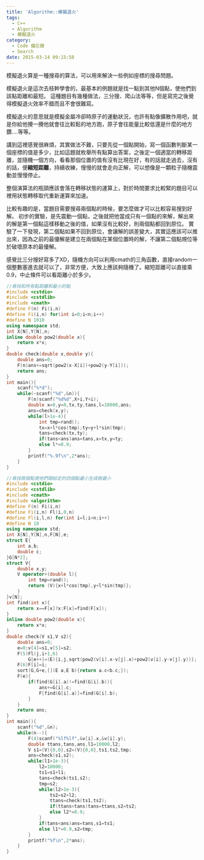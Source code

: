 ```yaml
---
title: 'Algorithm::模擬退火'
tags:
  - C++
  - Algorithm
  - 模擬退火
category:
  - Code 備忘錄
  - Search
date: 2015-03-14 09:15:58
---
```



模擬退火算是一種搜尋的算法，可以用來解決一些例如座標的搜尋問題。

<!--more-->


模擬退火是這次去枝幹學會的，最基本的例題就是找一點到其他N個點，使他們到該點距離和最短。
這種題目有幾種做法，三分搜、爬山法等等，但是寫完之後覺得模擬退火效率不錯而且不會很難寫。

模擬退火的意思就是模擬金屬冷卻時原子的運動狀況，也許有點像擴散作用吧，就是你給他攪一攪他就會往比較鬆的地方跑，原子會往能量比較低還是什麼的地方鑽....等等。

講到這裡感覺很麻煩，其實做法不難，只要先從一個點開始，寫一個函數判斷某一個座標的值是多少，比如這題就枚舉所有點算出答案，之後定一個適當的轉移距離，並隨機一個方向，看看那個位置的值有沒有比現在好，有的話就走過去，沒有的話，便**縮短距離**，持續收練，慢慢的就會走向正解，可以想像是一顆粒子隨機震動並慢慢停止。

整個演算法的瓶頸應該會落在轉移狀態的運算上，對於時間要求比較緊的題目可以裡用狀態轉移取代重新運算來加速。

比較有趣的是，當題目需要搜尋兩個點的時候，要怎麼做才可以比較容易搜到好解。
初步的實驗，是先震動一個點，之後就把他當成只有一個點的來解，解出來的解是第一個點這樣移動之後的值，如果沒有比較好，則兩個點都回到原位。
實驗了一下發現，第二個點如果不回到原位，會讓解的誤差變大，其實這應該可以推出來，因為之前的最優解是建立在兩個點在某個位置時的解，不讓第二個點規位等於破壞原本的最優解。

感覺比三分搜好寫多了XD，隨機方向可以利用cmath的三角函數，直接random一個整數塞進去就可以了，非常方便，大致上應該夠隨機了。縮短距離可以直接乘0.9，中止條件可以看距離小於多少。



``` c++
//尋找和所有點距離和最小的點
#include <cstdio>
#include <cstdlib>
#include <cmath>
#define F(n) Fi(i,n)
#define Fi(i,n) for(int i=0;i<n;i++)
#define N 1010
using namespace std;
int X[N],Y[N],n;
inline double pow2(double x){
    return x*x;
}
double check(double x,double y){
    double ans=0;
    F(n)ans+=sqrt(pow2(x-X[i])+pow2(y-Y[i]));
    return ans;
}
int main(){
    scanf("%*d");
    while(~scanf("%d",&n)){
        F(n)scanf("%d%d",X+i,Y+i);
        double x=0,y=0,tx,ty,tans,l=10000,ans;
        ans=check(x,y);
        while(l>1e-4){
            int tmp=rand();
            tx=x+l*cos(tmp);ty=y+l*sin(tmp);
            tans=check(tx,ty);
            if(tans<ans)ans=tans,x=tx,y=ty;
            else l*=0.9;
        }
        printf("%.9f\n",2*ans);
    }
}

//尋找兩個點使他們跟給定的四個點最小生成樹最小
#include <cstdio>
#include <cstdlib>
#include <cmath>
#include <algorithm>
#define F(n) Fi(i,n)
#define Fi(i,n) Fl(i,0,n)
#define Fl(i,l,n) for(int i=l;i<n;i++)
#define N 10
using namespace std;
int X[N],Y[N],n,F[N],e;
struct E{
    int a,b;
    double c;
}G[N*2];
struct V{
    double x,y;
    V operator+(double l){
        int tmp=rand();
        return (V){x+l*cos(tmp),y+l*sin(tmp)};
    }
}v[N];
int find(int x){
    return x==F[x]?x:F[x]=find(F[x]);
}
inline double pow2(double x){
    return x*x;
}
double check(V s1,V s2){
    double ans=0;
    e=0;v[4]=s1,v[5]=s2;
    F(5)Fl(j,i+1,6)
        G[e++]=(E){i,j,sqrt(pow2(v[i].x-v[j].x)+pow2(v[i].y-v[j].y))};
    F(6)F[i]=i;
    sort(G,G+e,[](E a,E b){return a.c<b.c;});
    F(e){
        if(find(G[i].a)!=find(G[i].b)){
            ans+=G[i].c;
            F[find(G[i].a)]=find(G[i].b);
        }
    }
    return ans;
}
int main(){
    scanf("%d",&n);
    while(n--){
        F(4)scanf("%lf%lf",&v[i].x,&v[i].y);
        double ttans,tans,ans,l1=10000,l2;
        V s1=(V){0,0},s2=(V){0,0},ts1,ts2,tmp;
        ans=check(s1,s2);
        while(l1>1e-3){
            l2=10000;
            ts1=s1+l1;
            tans=check(ts1,s2);
            tmp=s2;
            while(l2>1e-3){
                ts2=s2+l2;
                ttans=check(ts1,ts2);
                if(ttans<tans)tans=ttans,s2=ts2;
                else l2*=0.9;
            }
            if(tans<ans)ans=tans,s1=ts1;
            else l1*=0.9,s2=tmp;
        }
        printf("%f\n",2*ans);
    }
}
```